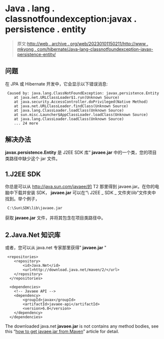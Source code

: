 # Java . lang . classnotfoundexception:javax . persistence . entity

> 原文:[http://web . archive . org/web/20230101150211/http://www . mkyong . com/hibernate/Java-lang-classnotfoundexception-javax-persistence-entity/](http://web.archive.org/web/20230101150211/http://www.mkyong.com/hibernate/java-lang-classnotfoundexception-javax-persistence-entity/)

## 问题

在 JPA 或 Hibernate 开发中，它会显示以下错误消息:

```
 Caused by: java.lang.ClassNotFoundException: javax.persistence.Entity
	at java.net.URLClassLoader$1.run(Unknown Source)
	at java.security.AccessController.doPrivileged(Native Method)
	at java.net.URLClassLoader.findClass(Unknown Source)
	at java.lang.ClassLoader.loadClass(Unknown Source)
	at sun.misc.Launcher$AppClassLoader.loadClass(Unknown Source)
	at java.lang.ClassLoader.loadClass(Unknown Source)
	... 24 more 
```

## 解决办法

**javax.persistence.Entity** 是 J2EE SDK 库“ **javaee.jar** 中的一个类，您的项目类路径中缺少这个 jar 文件。

## 1.J2EE SDK

你总是可以从 http://java.sun.com/javaee/的 T2 那里得到 javaee.jar。在你的电脑中下载并安装 SDK， **javaee.jar** 可以在“\ J2EE _ SDK _ 文件夹\lib”文件夹中找到。举个例子，

```
 C:\Sun\SDK\lib\javaee.jar 
```

获取 **javaee.jar** 文件，并将其包含在项目类路径中。

## 2.Java.Net 知识库

或者，您可以从 java.net 专家那里获得" **javaee.jar** "

```
 <repositories>
  	<repository>
  		<id>Java.Net</id>
  		<url>http://download.java.net/maven/2/</url>
  	</repository>
  </repositories>

  <dependencies>
    <!-- Javaee API -->
	<dependency>
    	<groupId>javax</groupId>
    	<artifactId>javaee-api</artifactId>
    	<version>6.0</version>
	</dependency>
  </dependencies> 
```

The downloaded java.net **javaee.jar** is not contains any method bodies, see this “[how to get javaee.jar from Maven](http://web.archive.org/web/20220930231922/http://www.mkyong.com/maven/how-to-download-j2ee-api-javaee-jar-from-maven/)” article for detail.<input type="hidden" id="mkyong-current-postId" value="5872">